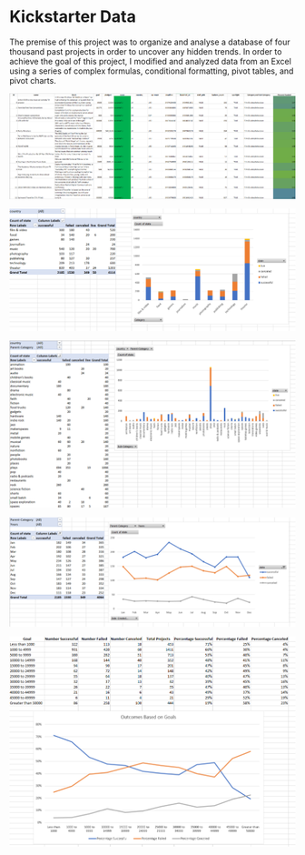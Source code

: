 # Kickstarter Data

The premise of this project was to organize and analyse a database of four thousand past projects in order to uncover any hidden trends.  In order to achieve the goal of this project, I modified and analyzed data from an Excel using a series of complex formulas, conditional formatting, pivot tables, and pivot charts.

![](images/ks_data.png)

![](images/ks_graph_1.png)

![](images/ks_graph_2.png)

![](images/ks_graph_3.png)

![](images/ks_graph_4.png)
